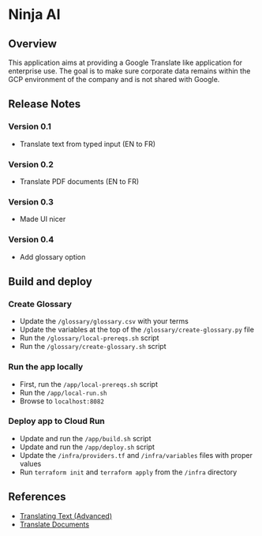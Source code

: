 # Ninja AI

## Overview

This application aims at providing a Google Translate like application for enterprise use. The goal is to make sure corporate data remains within the GCP environment of the company and is not shared with Google.

## Release Notes

### Version 0.1

- Translate text from typed input (EN to FR)

### Version 0.2

- Translate PDF documents (EN to FR)

### Version 0.3

- Made UI nicer

### Version 0.4

- Add glossary option

## Build and deploy

### Create Glossary

- Update the `/glossary/glossary.csv` with your terms
- Update the variables at the top of the `/glossary/create-glossary.py` file
- Run the `/glossary/local-prereqs.sh` script
- Run the `/glossary/create-glossary.sh` script

### Run the app locally

- First, run the `/app/local-prereqs.sh` script
- Run the `/app/local-run.sh`
- Browse to `localhost:8082`

### Deploy app to Cloud Run

- Update and run the `/app/build.sh` script
- Update and run the `/app/deploy.sh` script
- Update the `/infra/providers.tf` and `/infra/variables` files with proper values
- Run `terraform init` and `terraform apply` from the `/infra` directory

## References

- [Translating Text (Advanced)](https://cloud.google.com/translate/docs/advanced/translating-text-v3)
- [Translate Documents](https://cloud.google.com/translate/docs/advanced/translate-documents)